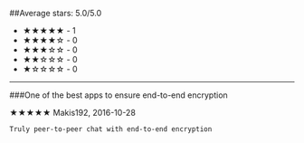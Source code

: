 ##Average stars: 5.0/5.0

- ★★★★★ - 1
- ★★★★☆ - 0
- ★★★☆☆ - 0
- ★★☆☆☆ - 0
- ★☆☆☆☆ - 0

---

###One of the best apps to ensure end-to-end encryption

★★★★★ Makis192, 2016-10-28

```
Truly peer-to-peer chat with end-to-end encryption
```

